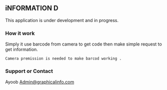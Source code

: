 ## iNFORMATION D

This application is under development and in progress.



### How it work

Simply it use barcode from camera to get code then make simple request to get information.
```
Camera premission is needed to make barcod working .
```


### Support or Contact

Ayoob 
Admin@graphicalinfo.com
